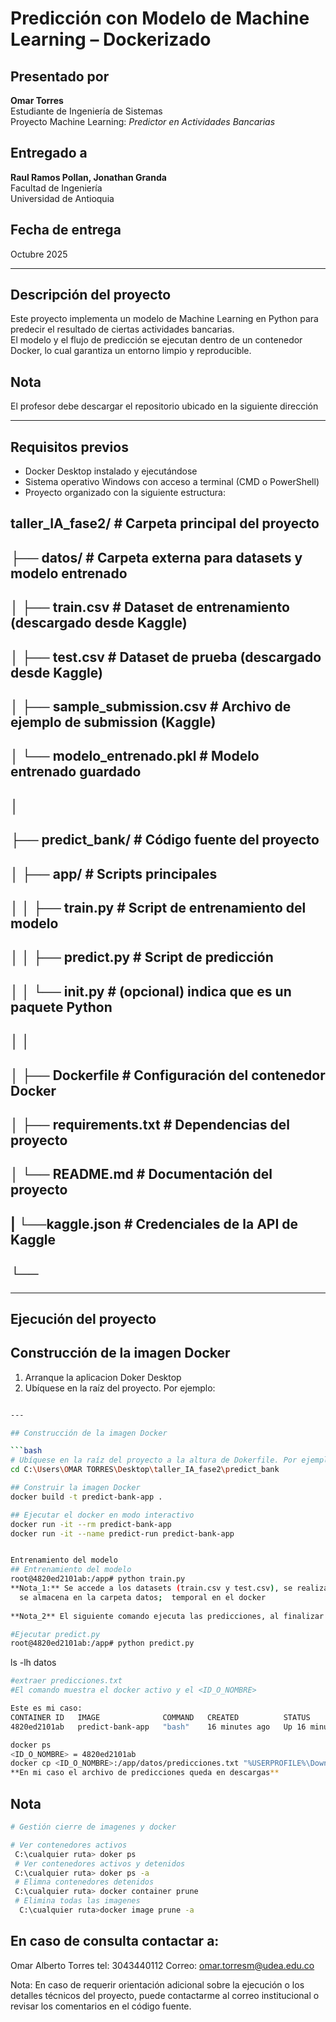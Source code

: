 # Predicción con Modelo de Machine Learning – Dockerizado

## Presentado por
**Omar Torres**  
Estudiante de Ingeniería de Sistemas  
Proyecto Machine Learning: *Predictor en Actividades Bancarias*

## Entregado a
**Raul Ramos Pollan, Jonathan Granda**  
Facultad de Ingeniería  
Universidad de Antioquia

## Fecha de entrega
Octubre 2025

---

## Descripción del proyecto

Este proyecto implementa un modelo de Machine Learning en Python para predecir el resultado de ciertas actividades bancarias.  
El modelo y el flujo de predicción se ejecutan dentro de un contenedor Docker, lo cual garantiza un entorno limpio y reproducible.

## Nota
El profesor debe descargar el repositorio ubicado en la siguiente dirección

---

## Requisitos previos

- Docker Desktop instalado y ejecutándose
- Sistema operativo Windows con acceso a terminal (CMD o PowerShell)
- Proyecto organizado con la siguiente estructura:

## taller_IA_fase2/ # Carpeta principal del proyecto
## ├── datos/ # Carpeta externa para datasets y modelo entrenado
## │ ├── train.csv # Dataset de entrenamiento (descargado desde Kaggle)
## │ ├── test.csv # Dataset de prueba (descargado desde Kaggle)
## │ ├── sample_submission.csv # Archivo de ejemplo de submission (Kaggle)
## │ └── modelo_entrenado.pkl # Modelo entrenado guardado
## │
## ├── predict_bank/ # Código fuente del proyecto
## │ ├── app/ # Scripts principales
## │ │ ├── train.py # Script de entrenamiento del modelo
## │ │ ├── predict.py # Script de predicción
## │ │ └── init.py # (opcional) indica que es un paquete Python
## │ │
## │ ├── Dockerfile # Configuración del contenedor Docker
## │ ├── requirements.txt # Dependencias del proyecto
## │ └── README.md #  Documentación del proyecto
## | └──kaggle.json # Credenciales de la API de Kaggle
## └──



---
## Ejecución del proyecto
## Construcción de la imagen Docker

1. Arranque la aplicacion Doker Desktop
2. Ubíquese en la raíz del proyecto. Por ejemplo:

```bash

---

## Construcción de la imagen Docker

```bash
# Ubíquese en la raíz del proyecto a la altura de Dokerfile. Por ejemplo (Mi caso):
cd C:\Users\OMAR TORRES\Desktop\taller_IA_fase2\predict_bank

## Construir la imagen Docker
docker build -t predict-bank-app .

## Ejecutar el docker en modo interactivo
docker run -it --rm predict-bank-app
docker run -it --name predict-run predict-bank-app
```

```bash

Entrenamiento del modelo
## Entrenamiento del modelo
root@4820ed2101ab:/app# python train.py
**Nota_1:** Se accede a los datasets (train.csv y test.csv), se realiza el entrenamiento, el modelo entrenado
  se almacena en la carpeta datos;  temporal en el docker
 
**Nota_2** El siguiente comando ejecuta las predicciones, al finalizar se descarga en la carpata temporal datos el archivo predicciones.txt

#Ejecutar predict.py
root@4820ed2101ab:/app# python predict.py

```
ls -lh datos  
```bash
#extraer predicciones.txt
#El comando muestra el docker activo y el <ID_O_NOMBRE>

Este es mi caso:
CONTAINER ID   IMAGE              COMMAND   CREATED          STATUS          PORTS     NAMES
4820ed2101ab   predict-bank-app   "bash"    16 minutes ago   Up 16 minutes             epic_zhukovsky

docker ps
<ID_O_NOMBRE> = 4820ed2101ab
docker cp <ID_O_NOMBRE>:/app/datos/predicciones.txt "%USERPROFILE%\Downloads\predicciones.txt"
**En mi caso el archivo de predicciones queda en descargas**

```

## Nota

```bash
# Gestión cierre de imagenes y docker

# Ver contenedores activos
 C:\cualquier ruta> doker ps
 # Ver contenedores activos y detenidos
 C:\cualquier ruta> doker ps -a
 # Elimna contenedores detenidos
 C:\cualquier ruta> docker container prune
 # Elimina todas las imagenes 
  C:\cualquier ruta>docker image prune -a

```
## En caso de consulta contactar a:
Omar Alberto Torres
tel: 3043440112
Correo: omar.torresm@udea.edu.co

Nota: En caso de requerir orientación adicional sobre la ejecución o los detalles técnicos del proyecto, puede contactarme al correo institucional o revisar los comentarios en el código fuente.






